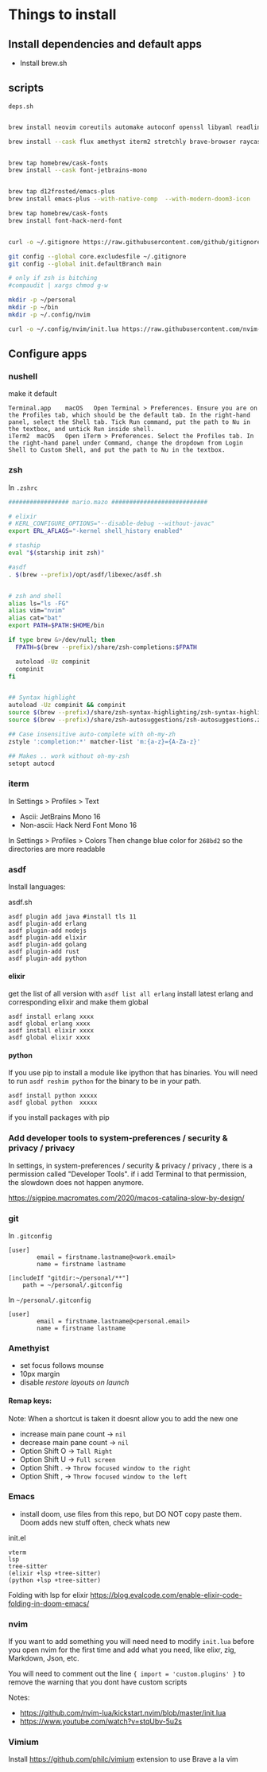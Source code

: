 # Things to install

## Install dependencies and default apps
- Install brew.sh


## scripts

`deps.sh`

```sh

brew install neovim coreutils automake autoconf openssl libyaml readline libxslt libtool unixodbc unzip curl wxwidgets zsh zsh-completions zsh-syntax-highlighting zsh-autosuggestions libgccjit gpg asdf fd ripgrep starship bat cmake nushell

brew install --cask flux amethyst iterm2 stretchly brave-browser raycast


brew tap homebrew/cask-fonts
brew install --cask font-jetbrains-mono


brew tap d12frosted/emacs-plus
brew install emacs-plus --with-native-comp  --with-modern-doom3-icon

brew tap homebrew/cask-fonts
brew install font-hack-nerd-font


curl -o ~/.gitignore https://raw.githubusercontent.com/github/gitignore/main/Global/macOS.gitignore

git config --global core.excludesfile ~/.gitignore
git config --global init.defaultBranch main

# only if zsh is bitching
#compaudit | xargs chmod g-w

mkdir -p ~/personal
mkdir -p ~/bin
mkdir -p ~/.config/nvim

curl -o ~/.config/nvim/init.lua https://raw.githubusercontent.com/nvim-lua/kickstart.nvim/master/init.lua
```

## Configure apps

### nushell

make it default
```
Terminal.app	macOS	Open Terminal > Preferences. Ensure you are on the Profiles tab, which should be the default tab. In the right-hand panel, select the Shell tab. Tick Run command, put the path to Nu in the textbox, and untick Run inside shell.
iTerm2	macOS	Open iTerm > Preferences. Select the Profiles tab. In the right-hand panel under Command, change the dropdown from Login Shell to Custom Shell, and put the path to Nu in the textbox.
```

### zsh

In `.zshrc`

```sh
################# mario.mazo ###########################

# elixir
# KERL_CONFIGURE_OPTIONS="--disable-debug --without-javac"
export ERL_AFLAGS="-kernel shell_history enabled"

# staship
eval "$(starship init zsh)" 

#asdf
. $(brew --prefix)/opt/asdf/libexec/asdf.sh


# zsh and shell
alias ls="ls -FG"
alias vim="nvim"
alias cat="bat"
export PATH=$PATH:$HOME/bin

if type brew &>/dev/null; then
  FPATH=$(brew --prefix)/share/zsh-completions:$FPATH

  autoload -Uz compinit
  compinit
fi


## Syntax highlight
autoload -Uz compinit && compinit
source $(brew --prefix)/share/zsh-syntax-highlighting/zsh-syntax-highlighting.zsh
source $(brew --prefix)/share/zsh-autosuggestions/zsh-autosuggestions.zsh

## Case insensitive auto-complete with oh-my-zh
zstyle ':completion:*' matcher-list 'm:{a-z}={A-Za-z}'

## Makes .. work without oh-my-zsh
setopt autocd
```

### iterm
In Settings > Profiles > Text 
- Ascii:  JetBrains Mono 16
- Non-ascii: Hack Nerd Font Mono 16

In Settings > Profiles > Colors
Then change blue color for `268bd2` so the directories are more readable

### asdf
Install languages:

asdf.sh
```
asdf plugin add java #install tls 11
asdf plugin-add erlang
asdf plugin-add nodejs
asdf plugin-add elixir
asdf plugin-add golang
asdf plugin-add rust
asdf plugin-add python
```

#### elixir

get the list of all version with `asdf list all erlang`
install latest erlang and corresponding elixir and make them global

```
asdf install erlang xxxx
asdf global erlang xxxx
asdf install elixir xxxx
asdf global elixir xxxx
```

#### python
If you use pip to install a module like ipython that has binaries. You will need to run `asdf reshim python` for the binary to be in your path.

```
asdf install python xxxxx
asdf global python  xxxxx
```


if you install packages with pip
### Add developer tools to system-preferences / security & privacy / privacy

In settings, in system-preferences / security & privacy / privacy , there is a permission called "Developer Tools". if i add Terminal to that permission, the slowdown does not happen anymore.

https://sigpipe.macromates.com/2020/macos-catalina-slow-by-design/


### git

In `.gitconfig`

```
[user]
        email = firstname.lastname@<work.email>
        name = firstname lastname

[includeIf "gitdir:~/personal/**"]
    path = ~/personal/.gitconfig
```

In  `~/personal/.gitconfig`

```
[user]
        email = firstname.lastname@<personal.email>
        name = firstname lastname
```    


### Amethyist

- set focus follows mounse
- 10px margin
- disable _restore layouts on launch_

#### Remap keys:

Note: When a shortcut is taken it doesnt allow you to add the new one

- increase main pane count -> `nil`
- decrease main pane count -> `nil`
- Option Shift O -> `Tall Right`
- Option Shift U -> `Full screen`
- Option Shift . -> `Throw focused window to the right`
- Option Shift , -> `Throw focused window to the left`


### Emacs
- install doom, use files from this repo, but DO NOT copy paste them. Doom adds new stuff often, check whats new

init.el
```
vterm
lsp
tree-sitter
(elixir +lsp +tree-sitter)
(python +lsp +tree-sitter)
```

Folding with lsp for elixir
https://blog.evalcode.com/enable-elixir-code-folding-in-doom-emacs/

### nvim
If you want to add something you will need need to modify `init.lua` before you open nvim for the first time and add
what you need, like elixr, zig, Markdown, Json, etc.

You will need to comment out the line `{ import = 'custom.plugins' }` to remove the warning that you dont have custom
scripts

Notes:
- https://github.com/nvim-lua/kickstart.nvim/blob/master/init.lua
- https://www.youtube.com/watch?v=stqUbv-5u2s

### Vimium 

Install https://github.com/philc/vimium extension to use Brave a la vim


